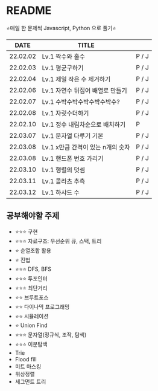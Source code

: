 # README

⭐매일 한 문제씩 Javascript, Python 으로 풀기⭐

| DATE     | TITLE                             |       |
| -------- | --------------------------------- | ----- |
| 22.02.02 | Lv.1 짝수와 홀수                  | P / J |
| 22.02.03 | Lv.1 평균구하기                   | P / J |
| 22.02.04 | Lv.1 제일 작은 수 제거하기        | P / J |
| 22.02.06 | Lv.1 자연수 뒤집어 배열로 만들기  | P / J |
| 22.02.07 | Lv.1 수박수박수박수박수박수?      | P / J |
| 22.02.08 | Lv.1 자릿수더하기                 | P / J |
| 22.02.10 | Lv.1 정수 내림차순으로 배치하기   | P     |
| 22.03.07 | Lv.1 문자열 다루기 기본           | P / J |
| 22.03.08 | Lv.1 x만큼 간격이 있는 n개의 숫자 | P / J |
| 22.03.08 | Lv.1 핸드폰 번호 가리기           | P / J |
| 22.03.10 | Lv.1 행렬의 덧셈                  | P / J |
| 22.03.11 | Lv.1 콜라츠 추측                  | P / J |
| 22.03.12 | Lv.1 하샤드 수                    | P / J |



## 공부해야할 주제

- ⭐⭐⭐ 구현
- ⭐⭐⭐ 자료구조: 우선순위 큐, 스택, 트리
- ⭐ 순열조합 활용
- ⭐ 진법
- ⭐⭐⭐ DFS, BFS
- ⭐⭐⭐ 투포인터
- ⭐⭐⭐ 최단거리
- ⭐⭐ 브루트포스
- ⭐⭐ 다이나믹 프로그래밍
- ⭐⭐ 시뮬레이션
- ⭐ Union Find
- ⭐⭐⭐ 문자열(정규식, 조작, 탐색)
- ⭐⭐⭐ 이분탐색
- Trie
- Flood fill
- 미트 마스킹
- 위상정렬
- 세그먼트 트리